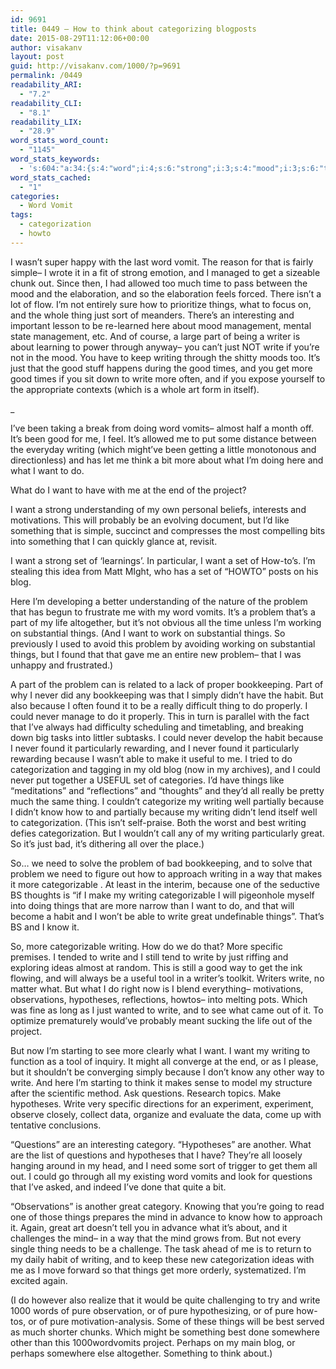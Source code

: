 ```yaml
---
id: 9691
title: 0449 – How to think about categorizing blogposts
date: 2015-08-29T11:12:06+00:00
author: visakanv
layout: post
guid: http://visakanv.com/1000/?p=9691
permalink: /0449
readability_ARI:
  - "7.2"
readability_CLI:
  - "8.1"
readability_LIX:
  - "28.9"
word_stats_word_count:
  - "1145"
word_stats_keywords:
  - 's:604:"a:34:{s:4:"word";i:4;s:6:"strong";i:3;s:4:"mood";i:3;s:6:"things";i:10;s:5:"thing";i:4;s:4:"just";i:6;s:4:"part";i:4;s:5:"write";i:10;s:7:"writing";i:11;s:4:"good";i:5;s:6:"vomits";i:3;s:5:"think";i:3;s:4:"want";i:9;s:7:"project";i:3;s:4:"blog";i:3;s:7:"problem";i:7;s:11:"substantial";i:3;s:5:"found";i:4;s:11:"bookkeeping";i:3;s:5:"habit";i:4;s:7:"because";i:7;s:12:"particularly";i:3;s:4:"make";i:3;s:6:"useful";i:3;s:14:"categorization";i:4;s:4:"know";i:4;s:4:"best";i:3;s:5:"great";i:4;s:4:"need";i:3;s:13:"categorizable";i:3;s:10:"hypotheses";i:4;s:9:"questions";i:4;s:4:"mind";i:3;s:4:"pure";i:4;}";'
word_stats_cached:
  - "1"
categories:
  - Word Vomit
tags:
  - categorization
  - howto
---
```

I wasn&#8217;t super happy with the last word vomit. The reason for that is fairly simple– I wrote it in a fit of strong emotion, and I managed to get a sizeable chunk out. Since then, I had allowed too much time to pass between the mood and the elaboration, and so the elaboration feels forced. There isn&#8217;t a lot of flow. I&#8217;m not entirely sure how to prioritize things, what to focus on, and the whole thing just sort of meanders. There&#8217;s an interesting and important lesson to be re-learned here about mood management, mental state management, etc. And of course, a large part of being a writer is about learning to power through anyway– you can&#8217;t just NOT write if you&#8217;re not in the mood. You have to keep writing through the shitty moods too. It&#8217;s just that the good stuff happens during the good times, and you get more good times if you sit down to write more often, and if you expose yourself to the appropriate contexts (which is a whole art form in itself).

_

I&#8217;ve been taking a break from doing word vomits– almost half a month off. It&#8217;s been good for me, I feel. It&#8217;s allowed me to put some distance between the everyday writing (which might&#8217;ve been getting a little monotonous and directionless) and has let me think a bit more about what I&#8217;m doing here and what I want to do.

What do I want to have with me at the end of the project?

I want a strong understanding of my own personal beliefs, interests and motivations. This will probably be an evolving document, but I&#8217;d like something that is simple, succinct and compresses the most compelling bits into something that I can quickly glance at, revisit.

I want a strong set of &#8216;learnings&#8217;. In particular, I want a set of How-to&#8217;s. I&#8217;m stealing this idea from Matt MIght, who has a set of &#8220;HOWTO&#8221; posts on his blog.

Here I&#8217;m developing a better understanding of the nature of the problem that has begun to frustrate me with my word vomits. It&#8217;s a problem that&#8217;s a part of my life altogether, but it&#8217;s not obvious all the time unless I&#8217;m working on substantial things. (And I want to work on substantial things. So previously I used to avoid this problem by avoiding working on substantial things, but I found that that gave me an entire new problem– that I was unhappy and frustrated.)

A part of the problem can is related to a lack of proper bookkeeping. Part of why I never did any bookkeeping was that I simply didn&#8217;t have the habit. But also because I often found it to be a really difficult thing to do properly. I could never manage to do it properly. This in turn is parallel with the fact that I&#8217;ve always had difficulty scheduling and timetabling, and breaking down big tasks into littler subtasks. I could never develop the habit because I never found it particularly rewarding, and I never found it particularly rewarding because I wasn&#8217;t able to make it useful to me. I tried to do categorization and tagging in my old blog (now in my archives), and I could never put together a USEFUL set of categories. I&#8217;d have things like &#8220;meditations&#8221; and &#8220;reflections&#8221; and &#8220;thoughts&#8221; and they&#8217;d all really be pretty much the same thing. I couldn&#8217;t categorize my writing well partially because I didn&#8217;t know how to and partially because my writing didn&#8217;t lend itself well to categorization. (This isn&#8217;t self-praise. Both the worst and best writing defies categorization. But I wouldn&#8217;t call any of my writing particularly great. So it&#8217;s just bad, it&#8217;s dithering all over the place.)

So&#8230; we need to solve the problem of bad bookkeeping, and to solve that problem we need to figure out how to approach writing in a way that makes it more categorizable . At least in the interim, because one of the seductive BS thoughts is &#8220;if I make my writing categorizable I will pigeonhole myself into doing things that are more narrow than I want to do, and that will become a habit and I won&#8217;t be able to write great undefinable things&#8221;. That&#8217;s BS and I know it.

So, more categorizable writing. How do we do that? More specific premises. I tended to write and I still tend to write by just riffing and exploring ideas almost at random. This is still a good way to get the ink flowing, and will always be a useful tool in a writer&#8217;s toolkit. Writers write, no matter what. But what I do right now is I blend everything– motivations, observations, hypotheses, reflections, howtos– into melting pots. Which was fine as long as I just wanted to write, and to see what came out of it. To optimize prematurely would&#8217;ve probably meant sucking the life out of the project.

But now I&#8217;m starting to see more clearly what I want. I want my writing to function as a tool of inquiry. It might all converge at the end, or as I please, but it shouldn&#8217;t be converging simply because I don&#8217;t know any other way to write. And here I&#8217;m starting to think it makes sense to model my structure after the scientific method. Ask questions. Research topics. Make hypotheses. Write very specific directions for an experiment, experiment, observe closely, collect data, organize and evaluate the data, come up with tentative conclusions.

&#8220;Questions&#8221; are an interesting category. &#8220;Hypotheses&#8221; are another. What are the list of questions and hypotheses that I have? They&#8217;re all loosely hanging around in my head, and I need some sort of trigger to get them all out. I could go through all my existing word vomits and look for questions that I&#8217;ve asked, and indeed I&#8217;ve done that quite a bit.

&#8220;Observations&#8221; is another great category. Knowing that you&#8217;re going to read one of those things prepares the mind in advance to know how to approach it. Again, great art doesn&#8217;t tell you in advance what it&#8217;s about, and it challenges the mind– in a way that the mind grows from. But not every single thing needs to be a challenge. The task ahead of me is to return to my daily habit of writing, and to keep these new categorization ideas with me as I move forward so that things get more orderly, systematized. I&#8217;m excited again.

(I do however also realize that it would be quite challenging to try and write 1000 words of pure observation, or of pure hypothesizing, or of pure how-tos, or of pure motivation-analysis. Some of these things will be best served as much shorter chunks. Which might be something best done somewhere other than this 1000wordvomits project. Perhaps on my main blog, or perhaps somewhere else altogether. Something to think about.)